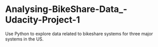 # Analysing-BikeShare-Data_-Udacity-Project-1
Use Python to explore data related to bikeshare systems for three major systems in the US.
